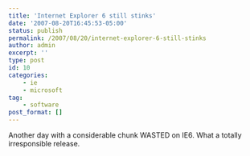 ```yaml
---
title: 'Internet Explorer 6 still stinks'
date: '2007-08-20T16:45:53-05:00'
status: publish
permalink: /2007/08/20/internet-explorer-6-still-stinks
author: admin
excerpt: ''
type: post
id: 10
categories:
    - ie
    - microsoft
tag:
    - software
post_format: []
---
```

Another day with a considerable chunk WASTED on IE6. What a totally irresponsible release.